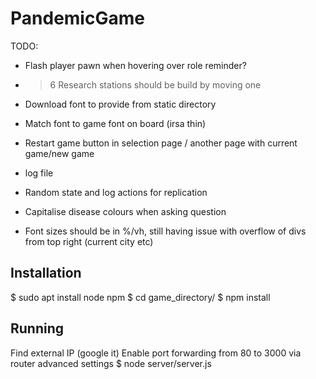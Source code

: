# PandemicGame

TODO:
* Flash player pawn when hovering over role reminder?
* > 6 Research stations should be build by moving one
* Download font to provide from static directory
* Match font to game font on board (irsa thin)

* Restart game button in selection page / another page with current game/new game

* log file
* Random state and log actions for replication

* Capitalise disease colours when asking question

* Font sizes should be in %/vh, still having issue with overflow of divs from top right (current city etc)

## Installation

$ sudo apt install node npm
$ cd game_directory/
$ npm install

## Running

Find external IP (google it)
Enable port forwarding from 80 to 3000 via router advanced settings
$ node server/server.js

